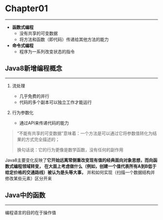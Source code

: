 # Chapter01

---

- **函数式编程**
    - 没有共享的可变数据
    - 将方法和函数（即代码）传递给其他方法的能力
- **命令式编程**
    - 程序为一系列改变状态的指令

## Java8新增编程概念

---

1. 流处理

    - 几乎免费的并行
    - 代码的多个副本可以独立工作才能运行

2. 行为参数化

    - 通过API来传递代码的能力

> “不能有共享的可变数据”意味着：一个方法是可以通过它将参数值转化为结果的方式完全描述的；
>
> 换句话说：它的行为更像是数学函数，没有任何的副作用

Java8主要变化反映了**它开始远离常侧重改变现有值的经典面向对象思想，而向函数式编程领域转变，
在大面上考虑做什么（例如，创建一个值代表所有A到B低于给定价格的交通路线）被认为是头等大事，**
并和如何实现（扫描一个数据结构并修改某些元素）区分开来

## Java中的函数

---

编程语言的目的在于操作值
